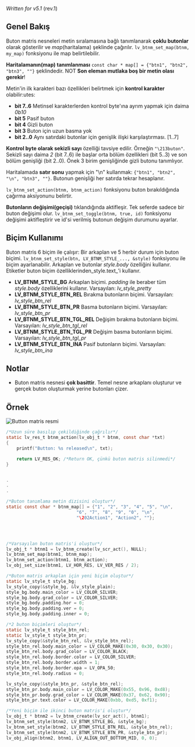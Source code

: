 _Written for v5.1_ (rev.1)

## Genel Bakış

Buton matris nesneleri metin sıralamasına bağlı tanımlanarak **çoklu butonlar** olarak gösterilir ve _map_(haritalama) şeklinde çağırılır. `lv_btnm_set_map(btnm, my_map)` fonksiyonu ile map belirtilebilir.

**Haritalamanın(map) tanımlanması** `const char * map[] = {"btn1", "btn2", "btn3", ""}` şeklindedir. NOT **Son eleman mutlaka boş bir metin olası gerekir**!

Metin'in ilk karakteri bazı özellikleri belirtmek için **kontrol karakter** olabilir:utes:

- **bit 7..6** Metinsel karakterlerden kontrol byte'ına ayrım yapmak için daima _0b10_
- **bit 5** Pasif buton
- **bit 4** Gizli buton
- **bit 3** Buton için uzun basma yok
- **bit 2..0** Aynı satırdaki butonlar için genişlik ilişki karşılaştırması. [1..7]

**Kontrol byte olarak sekizli sayı** özelliği tavsiye edilir. Örneğin `"\213buton"`. Sekizli sayı daima _2_ (bit 7..6) ile başlar orta bölüm özellikleri (bit 5..3) ve son bölüm genişliği (bit 2..0). Önek 3 birim genişliğinde gizli butonu tanımlıyor.

Haritalamada **satır sonu** yapmak için "\n" kullanmak: `{"btn1", "btn2", "\n", "btn3", ""}`. Butonun genişliği her satırda tekrar hesaplanır.

`lv_btnm_set_action(btnm, btnm_action)` fonksiyonu buton bırakıldığında çağırma aksiyonunu belirtir.

**Butonların değişimi(geçişi)** tıklandığında aktifleşir. Tek seferde sadece bir buton değişimi olur. `lv_btnm_set_toggle(btnm, true, id)` fonksiyonu değişimi aktifleştirir ve id'si verilmiş butonun değişim durumunu ayarlar.

## Biçim Kullanımı

Buton matris 6 biçim ile çalışır: Bir arkaplan ve 5 herbir durum için buton biçimi. `lv_btnm_set_style(btn, LV_BTNM_STYLE_..., &style)` fonksiyonu ile biçim ayarlanabilir. Arkaplan ve butonlar _style.body_ özelliğini kullanır. Etiketler buton biçim özelliklerinden_style.text_'i kullanır.

- **LV_BTNM_STYLE_BG** Arkaplan biçimi. _padding_ ile beraber tüm _style.body_ özelliklerini kullanır. Varsayılan: _lv_style_pretty_
- **LV_BTNM_STYLE_BTN_REL** Bırakma butonların biçimi. Varsayılan: _lv_style_btn_rel_
- **LV_BTNM_STYLE_BTN_PR** Basma butonların biçimi. Varsayılan: _lv_style_btn_pr_
- **LV_BTNM_STYLE_BTN_TGL_REL** Değişim bırakma butonların biçimi. Varsayılan: _lv_style_btn_tgl_rel_
- **LV_BTNM_STYLE_BTN_TGL_PR** Değişim basma butonların biçimi. Varsayılan: _lv_style_btn_tgl_pr_
- **LV_BTNM_STYLE_BTN_INA** Pasif butonların biçimi. Varsayılan: _lv_style_btn_ina_

## Notlar

- Buton matris nesnesi **çok basittir**. Temel nesne arkaplanı oluşturur ve gerçek buton oluşturmak yerine butonları çizer.

## Örnek
![Button matris resmi](https://raw.githubusercontent.com/wiki/littlevgl/lvgl/img/button-matrix-lv_btnm.png)
```c
/*Uzun süre basılıp çekildiğinde çağrılır*/
static lv_res_t btnm_action(lv_obj_t * btnm, const char *txt)
{
    printf("Button: %s released\n", txt);

    return LV_RES_OK; /*Return OK, çünkü buton matris silinmedi*/
}


.
.
.

/*Buton tanımlama metin dizisini oluştur*/
static const char * btnm_map[] = {"1", "2", "3", "4", "5", "\n",
                           "6", "7", "8", "9", "0", "\n",
                           "\202Action1", "Action2", ""};




/*Varsayılan buton matris'i oluştur*/
lv_obj_t * btnm1 = lv_btnm_create(lv_scr_act(), NULL);
lv_btnm_set_map(btnm1, btnm_map);
lv_btnm_set_action(btnm1, btnm_action);
lv_obj_set_size(btnm1, LV_HOR_RES, LV_VER_RES / 2);

/*Buton matris arkaplan için yeni biçim oluştur*/
static lv_style_t style_bg;
lv_style_copy(&style_bg, &lv_style_plain);
style_bg.body.main_color = LV_COLOR_SILVER;
style_bg.body.grad_color = LV_COLOR_SILVER;
style_bg.body.padding.hor = 0;
style_bg.body.padding.ver = 0;
style_bg.body.padding.inner = 0;

/*2 buton biçimleri oluştur*/
static lv_style_t style_btn_rel;
static lv_style_t style_btn_pr;
lv_style_copy(&style_btn_rel, &lv_style_btn_rel);
style_btn_rel.body.main_color = LV_COLOR_MAKE(0x30, 0x30, 0x30);
style_btn_rel.body.grad_color = LV_COLOR_BLACK;
style_btn_rel.body.border.color = LV_COLOR_SILVER;
style_btn_rel.body.border.width = 1;
style_btn_rel.body.border.opa = LV_OPA_50;
style_btn_rel.body.radius = 0;

lv_style_copy(&style_btn_pr, &style_btn_rel);
style_btn_pr.body.main_color = LV_COLOR_MAKE(0x55, 0x96, 0xd8);
style_btn_pr.body.grad_color = LV_COLOR_MAKE(0x37, 0x62, 0x90);
style_btn_pr.text.color = LV_COLOR_MAKE(0xbb, 0xd5, 0xf1);

/*Yeni biçim ile ikinci buton matris'i oluştur*/
lv_obj_t * btnm2 = lv_btnm_create(lv_scr_act(), btnm1);
lv_btnm_set_style(btnm2, LV_BTNM_STYLE_BG, &style_bg);
lv_btnm_set_style(btnm2, LV_BTNM_STYLE_BTN_REL, &style_btn_rel);
lv_btnm_set_style(btnm2, LV_BTNM_STYLE_BTN_PR, &style_btn_pr);
lv_obj_align(btnm2, btnm1, LV_ALIGN_OUT_BOTTOM_MID, 0, 0);
```
